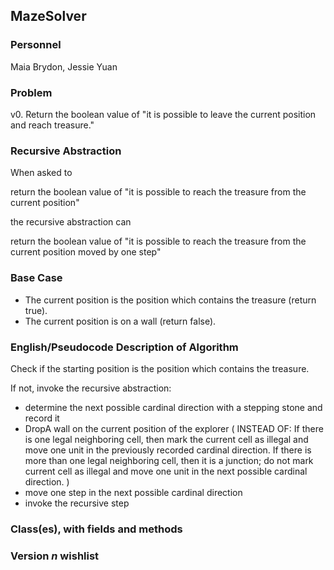 ## MazeSolver

### Personnel

Maia Brydon, Jessie Yuan

### Problem

v0. Return the boolean value of "it is possible to leave the current position and reach treasure."

### Recursive Abstraction
When asked to 

  return the boolean value of "it is possible to reach the treasure from the current position"
  
the recursive abstraction can 

  return the boolean value of "it is possible to reach the treasure from the current position moved by one step"
  
### Base Case
- The current position is the position which contains the treasure (return true).
- The current position is on a wall (return false).

### English/Pseudocode Description of Algorithm
Check if the starting position is the position which contains the treasure.

If not, invoke the recursive abstraction:
- determine the next possible cardinal direction with a stepping stone and record it
- DropA wall on the current position of the explorer ( INSTEAD OF: If there is one legal neighboring cell, then mark the current cell as illegal and move one unit in the previously recorded cardinal direction. If there is more than one legal neighboring cell, then it is a junction; do not mark current cell as illegal and move one unit in the next possible cardinal direction. )
- move one step in the next possible cardinal direction
- invoke the recursive step

### Class(es), with fields and methods

### Version *n* wishlist

